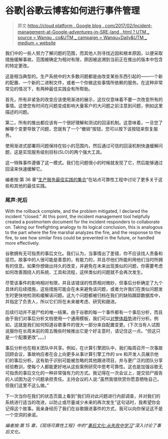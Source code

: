 # 谷歌|谷歌云博客如何进行事件管理

> 原文:[https://cloud platform . Google blog . com/2017/02/Incident-management-at-Google-adventures-in-SRE-land . html？UTM _ source = Wanqu . co&UTM _ campaign = Wanqu+Daily&UTM _ medium = website](https://cloudplatform.googleblog.com/2017/02/Incident-management-at-Google-adventures-in-SRE-land.html?utm_source=wanqu.co&utm_campaign=Wanqu+Daily&utm_medium=website)

 我们中的一些人努力了解问题的范围，而其他人则寻找近因和根本原因，以便采取措施缓解事故。范围被确定为相对有限，原因被追溯到当前正在推出的版本中包含的特定更改。

这是相当典型的。生产系统中的大多数问题都是由改变某些东西引起的——一个新的配置、一个新的二进制文件，或者一个你做这些事情所依赖的服务。在这种非常常见的情况下，有两种最佳实践会有所帮助。

首先，所有非紧急的改变应该使用渐进的展示，这仅仅意味着不要一次改变所有的事情。这使您有时间在问题变成影响大量客户的大问题之前注意到问题，例如这里描述的问题。

第二，所有的推出都应该有一个很好理解和测试的回滚机制。这意味着，一旦您了解哪个变更导致了问题，您就有了一个“撤销”按钮，您可以按下该按钮来恢复服务。

使用渐进式部署将问题保持在较小的范围内，然后通过可信的回滚机制快速缓解问题，这是实现服务级别目标(SLO)的两个强大工具。

这一特殊事件遵循了这一模式。我们在问题很小的时候就发现了它，然后能够通过回滚来快速缓解它。

编者按:第 36 章“[生产服务最佳实践的集合](https://sre.google/sre-book/service-best-practices/)”在站点可靠性工程中讨论了更多关于这些和其他的最佳实践。

### 尾声:死后

With the rollback complete, and the problem mitigated, I declared the incident “closed.” At this point, the incident management tool helpfully created a postmortem document for the incident responders to collaborate on. Taking our firefighting analogy to its logical conclusion, this is analogous to the part where the fire marshal analyzes the fire, and the response to the fire, to see how similar fires could be prevented in the future, or handled more effectively.

谷歌拥有无可指责的事后文化。我们认为，当事情出了差错，你不应该找人责备和惩罚。故事中的人很可能是善意的，有能力的，并且尽他们所能利用他们当时所拥有的信息。如果你想做出持久的改变，并避免在未来出现类似的问题，你需要考虑如何改善围绕人的系统、工具和流程，这样类似的问题就不会再次发生。

尽管该事件的影响相对有限，并且该错误的性质相对微妙，但事后分析确定了九个具体的后续措施，这些措施可能会在未来避免该问题，或者允许我们在类似问题发生时更快地检测和缓解该问题。这九个问题都被归档在我们的缺陷跟踪数据库中，并指定了负责人，所以它们将在未来被考虑、研究和跟进。

后续行动并不是尸检的唯一结果。由于谷歌的每一个事件都有一个事后分析，而且由于我们对事后分析文档使用一个通用模板，我们可以[对整体趋势](https://youtu.be/pDV4VAqCp6Q)进行分析。例如，这就是我们如何知道谷歌事件的很大一部分来自配置变更。(下次当有人试图说服你在长周末前的周五晚些时候推出它是个好主意时，请记住这一点。“但这只是一个配置更改”。。。)

事后分析也在相关团队中共享。例如，在计算引擎团队中，我们每周召开一次事故回顾会议，事故响应者在会上向更多从事计算引擎工作的 sre 和开发人员展示他们的事后分析。这有助于识别可能被忽略的其他跟进项目，并与更广泛的团队分享经验教训，使每个人都能更好地从这些案例研究中思考可靠性。这也是加强谷歌无可指责的事后文化的一种非常强有力的方式。我记得在一次会议上，提交验尸报告的人试图为这个问题承担责任。主持会议的人说:“虽然我很欣赏你愿意牺牲自己，但我们这里不这么做。”

下一次当你在我们的状态页面上看到“我们将对此问题进行内部调查，并对我们的系统进行适当的改进，以防止或尽量减少未来的再次发生”这句话时，我希望你会记得这个故事。我亲身经历了我们在谷歌跟进事件的方式，我可以向你保证这不是一个空洞的承诺。

*编者按:第 15 章，《现场可靠性工程》中的“[事后文化:从失败中学习](https://sre.google/sre-book/postmortem-culture/)”深入讨论了事后文化。*